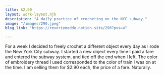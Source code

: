 ```yaml
---
title: $2.90
layout: work-layout.njk
description: "A daily practice of crocheting on the NYC subway."
image: "/images/290.jpeg"
blog_link: "https://reverienedde.notion.site/290?pvs=4"

---
```


For a week I decided to freely crochet a different object every day as I rode the New York City subway. I started a new object every time I paid a fare and entered the subway system, and tied off the end when I left. The color of embroidery thread I used corresponded to the color of train I was on at the time. I am selling them for $2.90 each, the price of a fare. Naturally. 
